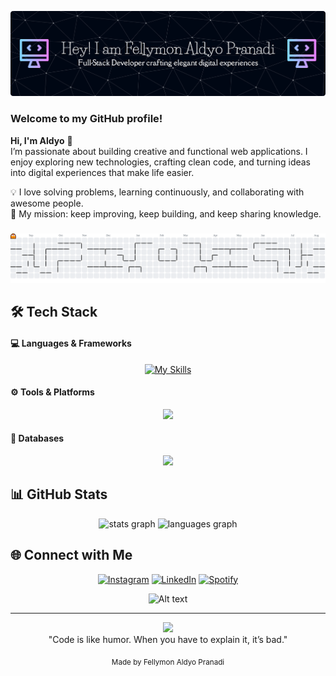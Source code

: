 ![aldyo](img/banner.png)

### Welcome to my GitHub profile!
**Hi, I'm Aldyo** 👋  
I’m passionate about building creative and functional web applications. I enjoy exploring new technologies, crafting clean code, and turning ideas into digital experiences that make life easier.  

💡 I love solving problems, learning continuously, and collaborating with awesome people.   
🎯 My mission: keep improving, keep building, and keep sharing knowledge.

###

<picture>
  <source media="(prefers-color-scheme: dark)" srcset="https://raw.githubusercontent.com/Aldyo-30/Aldyo-30/output/pacman-contribution-graph-dark.svg">
  <source media="(prefers-color-scheme: light)" srcset="https://raw.githubusercontent.com/Aldyo-30/Aldyo-30/output/pacman-contribution-graph.svg">
  <img alt="pacman contribution graph" src="https://raw.githubusercontent.com/Aldyo-30/Aldyo-30/output/pacman-contribution-graph.svg">
</picture>

###



## 🛠 Tech Stack

#### 💻 **Languages & Frameworks** 
<div align="center">

[![My Skills](https://skillicons.dev/icons?i=html,css,js,c,cs,cpp,java,laravel,php,react&perline=5)](https://skillicons.dev)
</div>




#### ⚙️ **Tools & Platforms**
<p align="center">
  <a href="https://skillicons.dev">
    <img src="https://skillicons.dev/icons?i=git,github,postman,vscode," />
  </a>
</p>

#### 🧰 **Databases**
<p align="center">
  <a href="https://skillicons.dev">
    <img src="https://skillicons.dev/icons?i=sqlite,mysql,firebase" />
  </a>
</p>



## 📊 GitHub Stats
<div align="center">
  <img src="https://github-readme-stats.vercel.app/api?username=Aldyo-30&hide_title=false&hide_rank=false&show_icons=true&include_all_commits=true&count_private=true&disable_animations=false&theme=tokyonight&locale=en&hide_border=false" height="150" alt="stats graph"  />
  <img src="https://github-readme-stats.vercel.app/api/top-langs?username=Aldyo-30&locale=en&hide_title=false&layout=compact&card_width=320&langs_count=5&theme=tokyonight&hide_border=false" height="150" alt="languages graph"  />
</div>


## 🌐 Connect with Me

<div align="center">

[![Instagram](https://img.shields.io/badge/Instagram-E4405F?style=for-the-badge&logo=instagram&logoColor=white)](https://www.instagram.com/_aldyo_/) [![LinkedIn](https://img.shields.io/badge/LinkedIn-0077B5?style=for-the-badge&logo=linkedin&logoColor=white)](https://www.linkedin.com/in/fellymon-aldyo-pranadi) [![Spotify](https://img.shields.io/badge/Spotify-1ED760?&style=for-the-badge&logo=spotify&logoColor=white)](https://open.spotify.com/user/31st3gksuwk6hrpiuhujnj66okma?si=6d4c6cb8f8a1472f)


![Alt text](https://spotify-recently-played-readme.vercel.app/api?user=31st3gksuwk6hrpiuhujnj66okma&unique={true|1|on|yes})

</div>

---


<div align="center">
  <img src="https://visitor-badge.laobi.icu/badge?page_id=Aldyo-30.Aldyo-30&"  />
</div>

<div align="center">
"Code is like humor. When you have to explain it, it’s bad."
</div>

<p align="center"><sub>Made by Fellymon Aldyo Pranadi</sub></p>


